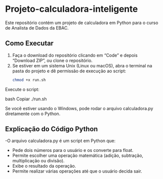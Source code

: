 # Projeto-calculadora-inteligente
Este repositório contém um projeto de calculadora em Python para o curso de Analista de Dados da EBAC.

## Como Executar

1. Faça o download do repositório clicando em “Code” e depois “Download ZIP”, ou clone o repositório.
2. Se estiver em um sistema Unix (Linux ou macOS), abra o terminal na pasta do projeto e dê permissão de execução ao script:
   ```bash
   chmod +x run.sh
   
Execute o script:

bash
Copiar
./run.sh

Se você estiver usando o Windows, pode rodar o arquivo calculadora.py diretamente com o Python.

## Explicação do Código Python
-O arquivo calculadora.py é um script em Python que:

- Pede dois números para o usuário e os converte para float.
- Permite escolher uma operação matemática (adição, subtração, multiplicação ou divisão).
- Exibe o resultado da operação.
- Permite realizar várias operações até que o usuário decida sair.
